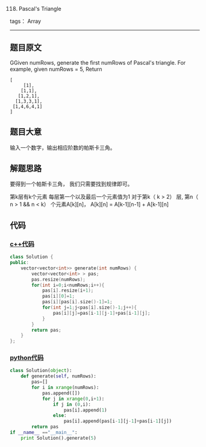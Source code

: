 118. Pascal's Triangle

tags： Array

---

## 题目原文
GGiven numRows, generate the first numRows of Pascal's triangle.
For example, given numRows = 5,
Return

    [
         [1],
        [1,1],
       [1,2,1],
      [1,3,3,1],
     [1,4,6,4,1]
    ]


## 题目大意
输入一个数字，输出相应阶数的帕斯卡三角。



## 解题思路
要得到一个帕斯卡三角， 我们只需要找到规律即可。

第k层有k个元素
每层第一个以及最后一个元素值为1
对于第k（ k > 2） 层, 第n（ n > 1 && n < k） 个元素A[k][n]， A[k][n] = A[k-1][n-1] + A[k-1][n]


## 代码
### [c++代码](./src/cpp/Pascal'sTriangle.cpp)
```c++
class Solution {
public:
    vector<vector<int>> generate(int numRows) {
        vector<vector<int> > pas;
        pas.resize(numRows);
        for(int i=0;i<numRows;i++){
            pas[i].resize(i+1);
            pas[i][0]=1;
            pas[i][pas[i].size()-1]=1;
            for(int j=1;j<pas[i].size()-1;j++){
                pas[i][j]=pas[i-1][j-1]+pas[i-1][j];
            }
        }
        return pas;
    }
};
```

### [python代码](./src/python/Pascal'sTriangle.py)
```python
class Solution(object):
    def generate(self, numRows):
        pas=[]
        for i in xrange(numRows):
            pas.append([])
            for j in xrange(0,i+1):
                if j in (0,i):
                    pas[i].append(1)
                else:
                    pas[i].append(pas[i-1][j-1]+pas[i-1][j])
        return pas
if __name__ =="__main__":
    print Solution().generate(5)
```
